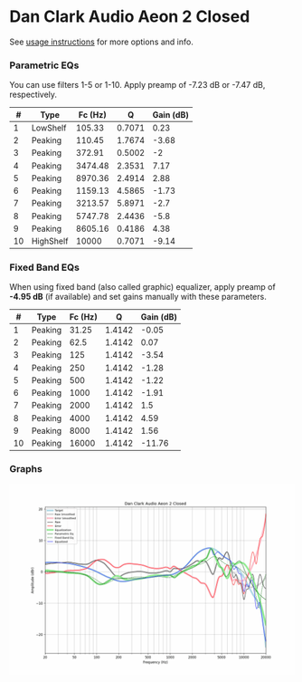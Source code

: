 # Dan Clark Audio Aeon 2 Closed
See [usage instructions](https://github.com/jaakkopasanen/AutoEq#usage) for more options and info.

### Parametric EQs
You can use filters 1-5 or 1-10. Apply preamp of -7.23 dB or -7.47 dB, respectively.

|   # | Type      |   Fc (Hz) |      Q |   Gain (dB) |
|-----|-----------|-----------|--------|-------------|
|   1 | LowShelf  |    105.33 | 0.7071 |        0.23 |
|   2 | Peaking   |    110.45 | 1.7674 |       -3.68 |
|   3 | Peaking   |    372.91 | 0.5002 |       -2    |
|   4 | Peaking   |   3474.48 | 2.3531 |        7.17 |
|   5 | Peaking   |   8970.36 | 2.4914 |        2.88 |
|   6 | Peaking   |   1159.13 | 4.5865 |       -1.73 |
|   7 | Peaking   |   3213.57 | 5.8971 |       -2.7  |
|   8 | Peaking   |   5747.78 | 2.4436 |       -5.8  |
|   9 | Peaking   |   8605.16 | 0.4186 |        4.38 |
|  10 | HighShelf |  10000    | 0.7071 |       -9.14 |

### Fixed Band EQs
When using fixed band (also called graphic) equalizer, apply preamp of **-4.95 dB** (if available) and set gains manually with these parameters.

|   # | Type    |   Fc (Hz) |      Q |   Gain (dB) |
|-----|---------|-----------|--------|-------------|
|   1 | Peaking |     31.25 | 1.4142 |       -0.05 |
|   2 | Peaking |     62.5  | 1.4142 |        0.07 |
|   3 | Peaking |    125    | 1.4142 |       -3.54 |
|   4 | Peaking |    250    | 1.4142 |       -1.28 |
|   5 | Peaking |    500    | 1.4142 |       -1.22 |
|   6 | Peaking |   1000    | 1.4142 |       -1.91 |
|   7 | Peaking |   2000    | 1.4142 |        1.5  |
|   8 | Peaking |   4000    | 1.4142 |        4.59 |
|   9 | Peaking |   8000    | 1.4142 |        1.56 |
|  10 | Peaking |  16000    | 1.4142 |      -11.76 |

### Graphs
![](./Dan%20Clark%20Audio%20Aeon%202%20Closed.png)
